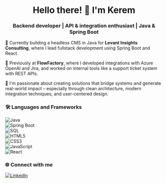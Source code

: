 <div align="center">
  <h1>Hello there! 👋 I'm Kerem</h1>
</div>
<div align="center">
  <h3>Backend developer | API & integration enthusiast | Java & Spring Boot</h3>
</div>

💼 Currently building a headless CMS in Java for **Levant Insights Consulting**, where I lead fullstack development using Spring Boot and React.

🔗 Previously at **FlowFactory**, where I developed integrations with Azure OpenAI and Jira, and worked on internal tools like a support ticket system with REST APIs.

💬 I'm passionate about creating solutions that bridge systems and generate real-world impact – especially through clean architecture, modern integration techniques, and user-centered design.

### 🛠️ Languages and Frameworks
![Java](https://img.shields.io/badge/-Java-007396?logo=openjdk&logoColor=white&style=flat)  
![Spring Boot](https://img.shields.io/badge/-Spring%20Boot-6DB33F?logo=spring-boot&logoColor=white&style=flat)  
![SQL](https://img.shields.io/badge/-SQL-4479A1?logo=postgresql&logoColor=white&style=flat)  
![HTML5](https://img.shields.io/badge/-HTML5-E34F26?logo=html5&logoColor=white&style=flat)  
![CSS3](https://img.shields.io/badge/-CSS3-1572B6?logo=css3&logoColor=white&style=flat)  
![JavaScript](https://img.shields.io/badge/-JavaScript-F7DF1E?logo=javascript&logoColor=black&style=flat)  
![React](https://img.shields.io/badge/-React-61DAFB?logo=react&logoColor=black&style=flat)  

### 🌐 Connect with me
[![LinkedIn](https://img.shields.io/badge/-LinkedIn-0077B5?logo=linkedin&logoColor=white&style=flat)](https://www.linkedin.com/in/keremtazedal/)

